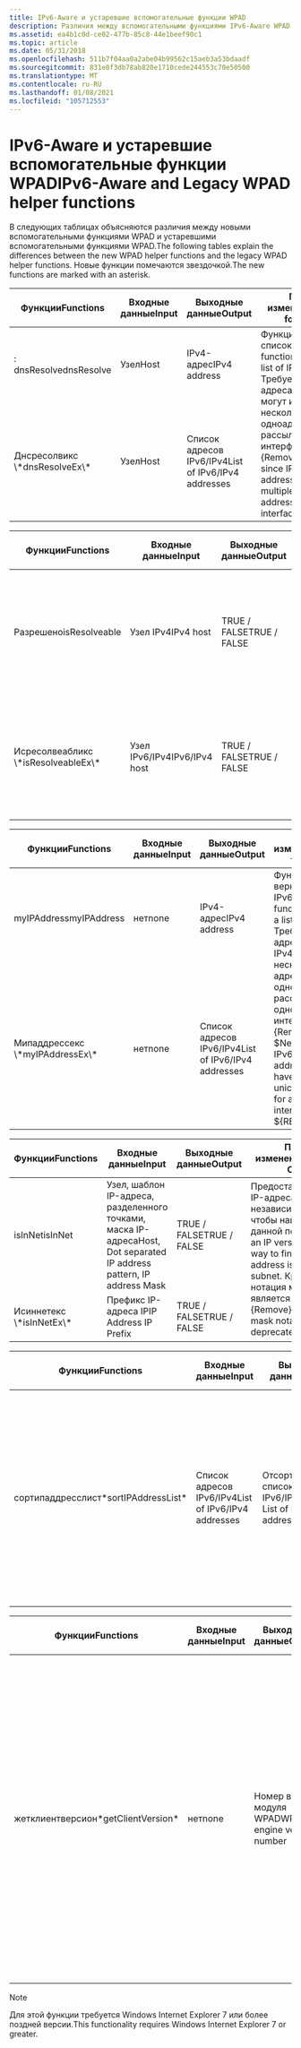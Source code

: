 ```yaml
---
title: IPv6-Aware и устаревшие вспомогательные функции WPAD
description: Различия между вспомогательными функциями IPv6-Aware WPAD и устаревшими вспомогательными функциями WPAD
ms.assetid: ea4b1c0d-ce02-477b-85c8-44e1beef90c1
ms.topic: article
ms.date: 05/31/2018
ms.openlocfilehash: 511b7f04aa0a2abe04b99562c15aeb3a53bdaadf
ms.sourcegitcommit: 831e8f3db78ab820e1710cede244553c70e50500
ms.translationtype: MT
ms.contentlocale: ru-RU
ms.lasthandoff: 01/08/2021
ms.locfileid: "105712553"
---
```

# <a name="ipv6-aware-and-legacy-wpad-helper-functions"></a><span data-ttu-id="c7d30-103">IPv6-Aware и устаревшие вспомогательные функции WPAD</span><span class="sxs-lookup"><span data-stu-id="c7d30-103">IPv6-Aware and Legacy WPAD helper functions</span></span>

<span data-ttu-id="c7d30-104">В следующих таблицах объясняются различия между новыми вспомогательными функциями WPAD и устаревшими вспомогательными функциями WPAD.</span><span class="sxs-lookup"><span data-stu-id="c7d30-104">The following tables explain the differences between the new WPAD helper functions and the legacy WPAD helper functions.</span></span> <span data-ttu-id="c7d30-105">Новые функции помечаются звездочкой.</span><span class="sxs-lookup"><span data-stu-id="c7d30-105">The new functions are marked with an asterisk.</span></span>



<table>
<thead>
<tr class="header">
<th><span data-ttu-id="c7d30-106">Функции</span><span class="sxs-lookup"><span data-stu-id="c7d30-106">Functions</span></span></th>
<th><span data-ttu-id="c7d30-107">Входные данные</span><span class="sxs-lookup"><span data-stu-id="c7d30-107">Input</span></span></th>
<th><span data-ttu-id="c7d30-108">Выходные данные</span><span class="sxs-lookup"><span data-stu-id="c7d30-108">Output</span></span></th>
<th><span data-ttu-id="c7d30-109">Причина изменения</span><span class="sxs-lookup"><span data-stu-id="c7d30-109">Reason for Change</span></span></th>
</tr>
</thead>
<tbody>
<tr class="odd">
<td><span data-ttu-id="c7d30-110">: dnsResolve</span><span class="sxs-lookup"><span data-stu-id="c7d30-110">dnsResolve</span></span></td>
<td><span data-ttu-id="c7d30-111">Узел</span><span class="sxs-lookup"><span data-stu-id="c7d30-111">Host</span></span></td>
<td><span data-ttu-id="c7d30-112">IPv4-адрес</span><span class="sxs-lookup"><span data-stu-id="c7d30-112">IPv4 address</span></span></td>
<td rowspan="2"><span data-ttu-id="c7d30-113">Функция ex вернет список IPv6/IPv4.</span><span class="sxs-lookup"><span data-stu-id="c7d30-113">Ex function will return a list of IPv6/IPv4.</span></span> <span data-ttu-id="c7d30-114">Требуется, так как адреса IPv6 или IPv4 могут иметь несколько адресов одноадресной рассылки для одного интерфейса. $ {Remove} $</span><span class="sxs-lookup"><span data-stu-id="c7d30-114">Necessary since IPv6 or IPv4 addresses can have multiple unicast addresses for a single interface.${REMOVE}$</span></span><br />
</td>
</tr>
<tr class="even">
<td><span data-ttu-id="c7d30-115">Днсресолвикс \*</span><span class="sxs-lookup"><span data-stu-id="c7d30-115">dnsResolveEx\*</span></span></td>
<td><span data-ttu-id="c7d30-116">Узел</span><span class="sxs-lookup"><span data-stu-id="c7d30-116">Host</span></span></td>
<td><span data-ttu-id="c7d30-117">Список адресов IPv6/IPv4</span><span class="sxs-lookup"><span data-stu-id="c7d30-117">List of IPv6/IPv4 addresses</span></span></td>

</tr>
</tbody>
</table>



 



<table>
<thead>
<tr class="header">
<th><span data-ttu-id="c7d30-118">Функции</span><span class="sxs-lookup"><span data-stu-id="c7d30-118">Functions</span></span></th>
<th><span data-ttu-id="c7d30-119">Входные данные</span><span class="sxs-lookup"><span data-stu-id="c7d30-119">Input</span></span></th>
<th><span data-ttu-id="c7d30-120">Выходные данные</span><span class="sxs-lookup"><span data-stu-id="c7d30-120">Output</span></span></th>
<th><span data-ttu-id="c7d30-121">Причина изменения</span><span class="sxs-lookup"><span data-stu-id="c7d30-121">Reason for Change</span></span></th>
</tr>
</thead>
<tbody>
<tr class="odd">
<td><span data-ttu-id="c7d30-122">Разрешено</span><span class="sxs-lookup"><span data-stu-id="c7d30-122">isResolveable</span></span></td>
<td><span data-ttu-id="c7d30-123">Узел IPv4</span><span class="sxs-lookup"><span data-stu-id="c7d30-123">IPv4 host</span></span></td>
<td><span data-ttu-id="c7d30-124">TRUE / FALSE</span><span class="sxs-lookup"><span data-stu-id="c7d30-124">TRUE / FALSE</span></span></td>
<td rowspan="2"><span data-ttu-id="c7d30-125">Функция ex возвращает значение TRUE, если узел может разрешаться в адрес IPv6 или IPv4.</span><span class="sxs-lookup"><span data-stu-id="c7d30-125">The Ex function will return TRUE if a host can resolve to an IPv6 or IPv4 address.</span></span> <span data-ttu-id="c7d30-126">Функция Legacy Возвращает значение TRUE только в том случае, если узел разрешается в IPv4-адрес. $ {Resolve} $</span><span class="sxs-lookup"><span data-stu-id="c7d30-126">The legacy function only returns TRUE if the host resolves to an IPv4 address.${REMOVE}$</span></span><br />
</td>
</tr>
<tr class="even">
<td><span data-ttu-id="c7d30-127">Исресолвеабликс \*</span><span class="sxs-lookup"><span data-stu-id="c7d30-127">isResolveableEx\*</span></span></td>
<td><span data-ttu-id="c7d30-128">Узел IPv6/IPv4</span><span class="sxs-lookup"><span data-stu-id="c7d30-128">IPv6/IPv4 host</span></span></td>
<td><span data-ttu-id="c7d30-129">TRUE / FALSE</span><span class="sxs-lookup"><span data-stu-id="c7d30-129">TRUE / FALSE</span></span></td>

</tr>
</tbody>
</table>



 



<table>
<thead>
<tr class="header">
<th><span data-ttu-id="c7d30-130">Функции</span><span class="sxs-lookup"><span data-stu-id="c7d30-130">Functions</span></span></th>
<th><span data-ttu-id="c7d30-131">Входные данные</span><span class="sxs-lookup"><span data-stu-id="c7d30-131">Input</span></span></th>
<th><span data-ttu-id="c7d30-132">Выходные данные</span><span class="sxs-lookup"><span data-stu-id="c7d30-132">Output</span></span></th>
<th><span data-ttu-id="c7d30-133">Причина изменения</span><span class="sxs-lookup"><span data-stu-id="c7d30-133">Reason for Change</span></span></th>
</tr>
</thead>
<tbody>
<tr class="odd">
<td><span data-ttu-id="c7d30-134">myIPAddress</span><span class="sxs-lookup"><span data-stu-id="c7d30-134">myIPAddress</span></span></td>
<td><span data-ttu-id="c7d30-135">нет</span><span class="sxs-lookup"><span data-stu-id="c7d30-135">none</span></span></td>
<td><span data-ttu-id="c7d30-136">IPv4-адрес</span><span class="sxs-lookup"><span data-stu-id="c7d30-136">IPv4 address</span></span></td>
<td rowspan="2"><span data-ttu-id="c7d30-137">Функция ex вернет список IPv6/IPv4.</span><span class="sxs-lookup"><span data-stu-id="c7d30-137">Ex function will return a list of IPv6/IPv4.</span></span> <span data-ttu-id="c7d30-138">Требуется, так как адреса IPv6 или IPv4 могут иметь несколько адресов одноадресной рассылки для одного интерфейса $ {Remove} $</span><span class="sxs-lookup"><span data-stu-id="c7d30-138">Necessary since IPv6 or IPv4 addresses can have multiple unicast addresses for a single interface ${REMOVE}$</span></span><br />
</td>
</tr>
<tr class="even">
<td><span data-ttu-id="c7d30-139">Мипаддрессекс \*</span><span class="sxs-lookup"><span data-stu-id="c7d30-139">myIPAddressEx\*</span></span></td>
<td><span data-ttu-id="c7d30-140">нет</span><span class="sxs-lookup"><span data-stu-id="c7d30-140">none</span></span></td>
<td><span data-ttu-id="c7d30-141">Список адресов IPv6/IPv4</span><span class="sxs-lookup"><span data-stu-id="c7d30-141">List of IPv6/IPv4 addresses</span></span></td>

</tr>
</tbody>
</table>



 



<table>
<thead>
<tr class="header">
<th><span data-ttu-id="c7d30-142">Функции</span><span class="sxs-lookup"><span data-stu-id="c7d30-142">Functions</span></span></th>
<th><span data-ttu-id="c7d30-143">Входные данные</span><span class="sxs-lookup"><span data-stu-id="c7d30-143">Input</span></span></th>
<th><span data-ttu-id="c7d30-144">Выходные данные</span><span class="sxs-lookup"><span data-stu-id="c7d30-144">Output</span></span></th>
<th><span data-ttu-id="c7d30-145">Причина изменения</span><span class="sxs-lookup"><span data-stu-id="c7d30-145">Reason for Change</span></span></th>
</tr>
</thead>
<tbody>
<tr class="odd">
<td><span data-ttu-id="c7d30-146">isInNet</span><span class="sxs-lookup"><span data-stu-id="c7d30-146">isInNet</span></span></td>
<td><span data-ttu-id="c7d30-147">Узел, шаблон IP-адреса, разделенного точками, маска IP-адреса</span><span class="sxs-lookup"><span data-stu-id="c7d30-147">Host, Dot separated IP address pattern, IP address Mask</span></span></td>
<td><span data-ttu-id="c7d30-148">TRUE / FALSE</span><span class="sxs-lookup"><span data-stu-id="c7d30-148">TRUE / FALSE</span></span></td>
<td rowspan="2"><span data-ttu-id="c7d30-149">Предоставить версию IP-адреса независимым образом, чтобы найти IP-адрес в данной подсети.</span><span class="sxs-lookup"><span data-stu-id="c7d30-149">Provide an IP version agnostic way to find if an IP address is in a given subnet.</span></span> <span data-ttu-id="c7d30-150">Кроме того, нотация маски в IPv4 является устаревшей. $ {Remove} $</span><span class="sxs-lookup"><span data-stu-id="c7d30-150">Also, the mask notation in IPv4 is deprecated.${REMOVE}$</span></span><br />
</td>
</tr>
<tr class="even">
<td><span data-ttu-id="c7d30-151">Исиннетекс \*</span><span class="sxs-lookup"><span data-stu-id="c7d30-151">isInNetEx\*</span></span></td>
<td><span data-ttu-id="c7d30-152">Префикс IP-адреса IP</span><span class="sxs-lookup"><span data-stu-id="c7d30-152">IP Address IP Prefix</span></span></td>
<td><span data-ttu-id="c7d30-153">TRUE / FALSE</span><span class="sxs-lookup"><span data-stu-id="c7d30-153">TRUE / FALSE</span></span></td>

</tr>
</tbody>
</table>



 



| <span data-ttu-id="c7d30-154">Функции</span><span class="sxs-lookup"><span data-stu-id="c7d30-154">Functions</span></span>           | <span data-ttu-id="c7d30-155">Входные данные</span><span class="sxs-lookup"><span data-stu-id="c7d30-155">Input</span></span>                       | <span data-ttu-id="c7d30-156">Выходные данные</span><span class="sxs-lookup"><span data-stu-id="c7d30-156">Output</span></span>                             | <span data-ttu-id="c7d30-157">Причина изменения</span><span class="sxs-lookup"><span data-stu-id="c7d30-157">Reason for Change</span></span>                                                                                                                           |
|---------------------|-----------------------------|------------------------------------|---------------------------------------------------------------------------------------------------------------------------------------------|
| <span data-ttu-id="c7d30-158">сортипаддресслист\*</span><span class="sxs-lookup"><span data-stu-id="c7d30-158">sortIPAddressList\*</span></span> | <span data-ttu-id="c7d30-159">Список адресов IPv6/IPv4</span><span class="sxs-lookup"><span data-stu-id="c7d30-159">List of IPv6/IPv4 addresses</span></span> | <span data-ttu-id="c7d30-160">Отсортированный список адресов IPv6/IPv4</span><span class="sxs-lookup"><span data-stu-id="c7d30-160">Sorted List of IPv6/IPv4 addresses</span></span> | <span data-ttu-id="c7d30-161">Нет аналоговой функции Legacy, так как устаревшие функции возвращают только один IPv4-адрес, поэтому сортировка не требуется.</span><span class="sxs-lookup"><span data-stu-id="c7d30-161">There is no counterpart legacy function because legacy functions only returned a single IPv4 address, therefore there was no need to sort .</span></span> |



 



| <span data-ttu-id="c7d30-162">Функции</span><span class="sxs-lookup"><span data-stu-id="c7d30-162">Functions</span></span>          | <span data-ttu-id="c7d30-163">Входные данные</span><span class="sxs-lookup"><span data-stu-id="c7d30-163">Input</span></span> | <span data-ttu-id="c7d30-164">Выходные данные</span><span class="sxs-lookup"><span data-stu-id="c7d30-164">Output</span></span>                     | <span data-ttu-id="c7d30-165">Причина изменения</span><span class="sxs-lookup"><span data-stu-id="c7d30-165">Reason for Change</span></span>                                                                                                                                                                                                           |
|--------------------|-------|----------------------------|-----------------------------------------------------------------------------------------------------------------------------------------------------------------------------------------------------------------------------|
| <span data-ttu-id="c7d30-166">жетклиентверсион\*</span><span class="sxs-lookup"><span data-stu-id="c7d30-166">getClientVersion\*</span></span> | <span data-ttu-id="c7d30-167">нет</span><span class="sxs-lookup"><span data-stu-id="c7d30-167">none</span></span>  | <span data-ttu-id="c7d30-168">Номер версии модуля WPAD</span><span class="sxs-lookup"><span data-stu-id="c7d30-168">WPAD engine version number</span></span> | <span data-ttu-id="c7d30-169">В настоящее время эта функция возвращает версию 1,0.</span><span class="sxs-lookup"><span data-stu-id="c7d30-169">Currently this function returns version 1.0.</span></span> <span data-ttu-id="c7d30-170">Мы добавили эту функцию, чтобы позволить ИТ-администраторам обновить свой WPAD для работы с разными версиями модуля WPAD, не нарушая их существующее развертывание.</span><span class="sxs-lookup"><span data-stu-id="c7d30-170">We added this function to allow IT administrators to update their WPAD to work with different versions of the WPAD engine without causing breaks to their existent deployment.</span></span> |



 

> [!Note]  
> <span data-ttu-id="c7d30-171">Для этой функции требуется Windows Internet Explorer 7 или более поздней версии.</span><span class="sxs-lookup"><span data-stu-id="c7d30-171">This functionality requires Windows Internet Explorer 7 or greater.</span></span>

 

 

 



